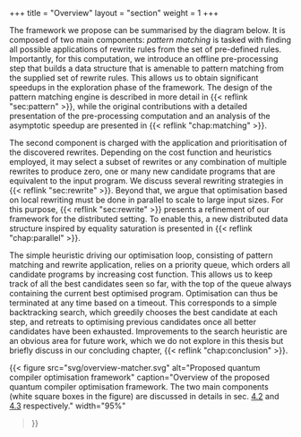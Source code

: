 +++
title = "Overview"
layout = "section"
weight = 1
+++

The framework we propose can be summarised by the diagram below.
It is composed of two main components: _pattern matching_
is tasked with finding all possible applications of rewrite rules from
the set of pre-defined rules.
Importantly, for this computation, we introduce an offline pre-processing step
that builds a data structure that is amenable to pattern matching from the
supplied set of rewrite rules. This allows us to obtain significant speedups
in the exploration phase of the framework.
The design of the pattern matching engine is described in more detail
in {{< reflink "sec:pattern" >}}, while the original contributions
with a detailed presentation of the pre-processing computation and an analysis of the
asymptotic speedup are presented in {{< reflink "chap:matching" >}}.

The second component is charged with the application and prioritisation
of the discovered rewrites.
Depending on the cost function and heuristics employed, it may select a subset
of rewrites or any combination of multiple rewrites to produce zero, one or many
new candidate programs that are equivalent to the input program.
We discuss several rewriting strategies in
{{< reflink "sec:rewrite" >}}.
Beyond that, we argue that optimisation based on local rewriting must be
done in parallel to scale to large input sizes.
For this purpose, {{< reflink "sec:rewrite" >}} presents a refinement of
our framework for the distributed setting.
To enable this, a new distributed data structure inspired by equality saturation
is presented in {{< reflink "chap:parallel" >}}. 

The simple heuristic driving our optimisation loop, consisting
of pattern matching and rewrite application, relies on a
priority queue, which orders all candidate programs by increasing
cost function.
This allows us to keep track of all the best candidates seen so
far, with the top of the queue always containing the current best
optimised program.
Optimisation can thus be terminated at any time based on a timeout.
This corresponds to a simple backtracking search, which greedily
chooses the best candidate at each step, and retreats to optimising
previous candidates once all better candidates have been exhausted.
Improvements to the search heuristic are an obvious area for future work, which we do not explore in this thesis but briefly
discuss in our concluding chapter, {{< reflink "chap:conclusion" >}}.

{{< figure
  src="svg/overview-matcher.svg"
  alt="Proposed quantum compiler optimisation framework"
  caption="Overview of the proposed quantum compiler optimisation framework. The two main components (white square boxes in the figure) are discussed in details in sec. [4.2](/04_rewriting#sec2) and [4.3](/04_rewriting#sec3) respectively."
  width="95%"
>}}
